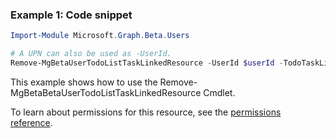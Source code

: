 ### Example 1: Code snippet

```powershellImport-Module Microsoft.Graph.Beta.Users

# A UPN can also be used as -UserId.
Remove-MgBetaUserTodoListTaskLinkedResource -UserId $userId -TodoTaskListId $todoTaskListId -TodoTaskId $todoTaskId -LinkedResourceId $linkedResourceId
```
This example shows how to use the Remove-MgBetaBetaUserTodoListTaskLinkedResource Cmdlet.
To learn about permissions for this resource, see the [permissions reference](/graph/permissions-reference).

